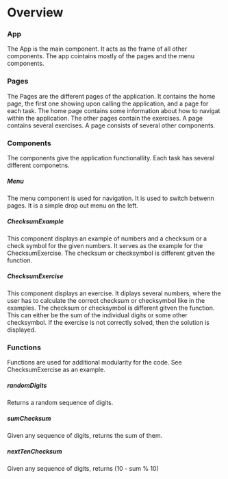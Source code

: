 # Overview

### App

The App is the main component. It acts as the frame of all other components. The app cointains mostly of the pages and the menu components.

### Pages

The Pages are the different pages of the application. It contains the home page, the first one showing upon calling the application, and a page for each task. The home page contains some information about how to navigat within the application. The other pages contain the exercises. A page contains several exercises. A page consists of several other components.

### Components

The components give the application functionallity. Each task has several different componetns.

##### Menu

The menu component is used for navigation. It is used to switch betwenn pages. It is a simple drop out menu on the left.

##### ChecksumExample

This component displays an example of numbers and a checksum or a check symbol for the given numbers. It serves as the example for the ChecksumExercise. The checksum or checksymbol is different gitven the function.

##### ChecksumExercise

This component displays an exercise. It diplays several numbers, where the user has to calculate the correct checksum or checksymbol like in the examples. The checksum or checksymbol is different gitven the function. This can either be the sum of the individual digits or some other checksymbol. If the exercise is not correctly solved, then the solution is displayed.

### Functions

Functions are used for additional modularity for the code. See ChecksumExercise as an example.

##### randomDigits

Returns a random sequence of digits.

##### sumChecksum

Given any sequence of digits, returns the sum of them.

##### nextTenChecksum

Given any sequence of digits, returns (10 - sum % 10)
